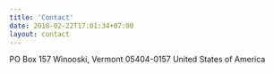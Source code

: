```yaml
---
title: 'Contact'
date: 2018-02-22T17:01:34+07:00
layout: contact
---
```


PO Box 157
Winooski, Vermont 05404-0157
United States of America

